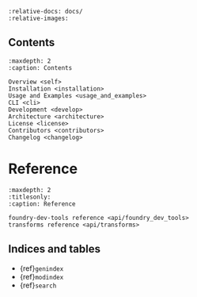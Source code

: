 ```{include} ../README.md
:relative-docs: docs/
:relative-images:
```

## Contents

```{toctree}
:maxdepth: 2
:caption: Contents

Overview <self>
Installation <installation>
Usage and Examples <usage_and_examples>
CLI <cli>
Development <develop>
Architecture <architecture>
License <license>
Contributors <contributors>
Changelog <changelog>
```

# Reference

```{toctree}
:maxdepth: 2
:titlesonly:
:caption: Reference

foundry-dev-tools reference <api/foundry_dev_tools>
transforms reference <api/transforms>

```

## Indices and tables

- {ref}`genindex`
- {ref}`modindex`
- {ref}`search`

[Sphinx]: http://www.sphinx-doc.org/
[Markdown]: https://daringfireball.net/projects/markdown/
[reStructuredText]: http://www.sphinx-doc.org/en/master/usage/restructuredtext/basics.html
[MyST]: https://myst-parser.readthedocs.io/en/latest/
